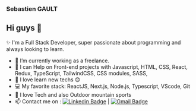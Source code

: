 ### Sebastien GAULT 

## Hi guys 👋
✨ I'm a Full Stack Developer, super passionate about programming and always looking to learn.

- 🚀 I’m currently working as a freelance.
- 👯 I can Help on Front-end projects with Javascript, HTML, CSS, React, Redux, TypeScript, TailwindCSS, CSS modules, SASS, 
- 💜 I love learn new techs 😊
- 💻 My favorite stack: ReactJS, Next.js, Node.js, Typescript, VScode, Git
- 💬 I love Tech and also Outdoor mountain sports
- 📫 Contact me on : [![Linkedin Badge](https://img.shields.io/badge/-Sebastien%20Gault-blue?style=flat-square&logo=Linkedin&logoColor=white&link=https://www.linkedin.com/in/gsebdev/)](https://www.linkedin.com/in/gsebdev/)  | [![Gmail Badge](https://img.shields.io/badge/-gault.sebastien@gmail.com-c14438?style=flat-square&logo=Gmail&logoColor=white&link=mailto:gault.sebastien@gmail.com)](mailto:gault.sebastien@gmail.com)


